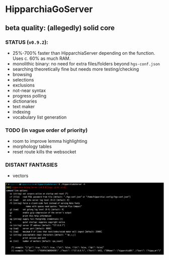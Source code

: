 # HipparchiaGoServer
## beta quality: (allegedly) solid core

### STATUS (`v0.9.2`):

* 25%-700% faster than HipparchiaServer depending on the function. Uses c. 60% as much RAM.
* monolithic binary: no need for extra files/folders beyond `hgs-conf.json`
* searching theoretically fine but needs more testing/checking
* browsing 
* selections 
* exclusions 
* not-near syntax
* progress polling 
* dictionaries
* text maker
* indexing
* vocabulary list generation

### TODO (in vague order of priority)

* room to improve lemma highlighting
* morphology tables
* reset route kills the websocket

### DISTANT FANTASIES
* vectors


![options](gitimg/hgscli.png)



